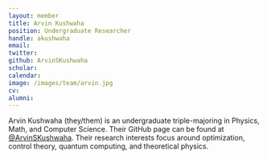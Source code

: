 ```yaml
---
layout: member
title: Arvin Kushwaha
position: Undergraduate Researcher
handle: akushwaha
email:
twitter: 
github: ArvinSKushwaha
scholar:
calendar:
image: /images/team/arvin.jpg
cv:
alumni: 
---
```


Arvin Kushwaha (they/them) is an undergraduate triple-majoring in Physics,
Math, and Computer Science. Their GitHub page can be found at
[@ArvinSKushwaha](https://github.com/ArvinSKushwaha/). Their research interests
focus around optimization, control theory, quantum computing, and theoretical
physics.
